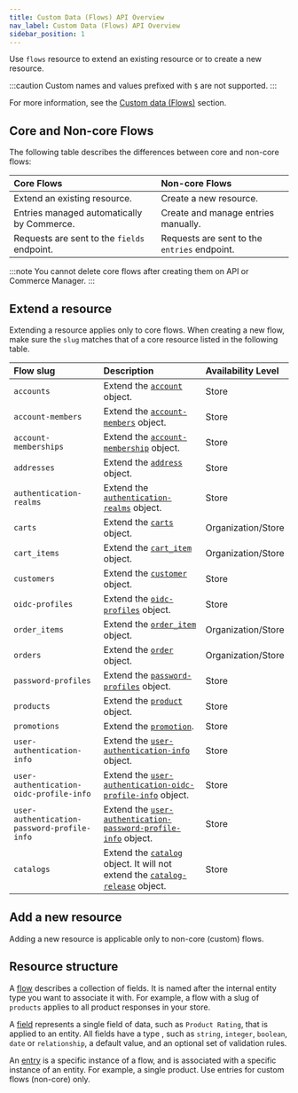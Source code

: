 ```yaml
---
title: Custom Data (Flows) API Overview
nav_label: Custom Data (Flows) API Overview
sidebar_position: 1
---
```


Use `flows` resource to extend an existing resource or to create a new resource.

:::caution
Custom names and values prefixed with `$` are not supported.
:::

For more information, see the [Custom data (Flows)](/docs/custom-data/custom-data-flows) section.

## Core and Non-core Flows

The following table describes the differences between core and non-core flows:

| Core Flows                                                    | Non-core Flows |
|:--------------------------------------------------------------|:-------------|
| Extend an existing resource.                                  | Create a new resource. |
| Entries managed automatically by Commerce. | Create and manage entries manually. |
| Requests are sent to the `fields` endpoint.                   | Requests are sent to the `entries` endpoint. |

:::note
You cannot delete core flows after creating them on API or Commerce Manager.
:::

## Extend a resource

Extending a resource applies only to core flows. When creating a new flow, make sure the `slug` matches that of a core resource listed in the following table.

| Flow slug                                   | Description                    | Availability Level |
|:--------------------------------------------|:-------------------------------| :---|
| `accounts`                                  | Extend the [`account`](/docs/accounts/using-account-management-api/account-management-api-overview#the-account-object) object. | Store |
| `account-members`                           | Extend the [`account-members`](/docs/accounts/using-account-members-api/overview#the-account-members-object) object. | Store |
| `account-memberships`                       | Extend the [`account-membership`](/docs/accounts/using-account-membership-api/overview#the-account-membership-object) object. | Store |
| `addresses`                                 | Extend the [`address`](/docs/commerce-cloud/addresses/about-addresses-api#the-address-object) object. | Store |
| `authentication-realms`                     | Extend the [`authentication-realms`](/docs/authentication/single-sign-on/authentication-realm-api/authentication-realm-api-overview#the-authentication-realm-object) object. | Store |
| `carts`                                     | Extend the [`carts`](/docs/carts/extend-cart-and-order-resources) object. | Organization/Store |
| `cart_items`                                | Extend the [`cart_item`](/docs/carts/cart-items/cart-items-overview#the-cart-item-object) object. | Organization/Store |
| `customers`                                 | Extend the [`customer`](/docs/customer-management/customer-managment-api/customer-management-api-overview#the-customer-object) object. | Store |
| `oidc-profiles`                             | Extend the [`oidc-profiles`](/docs/authentication/single-sign-on/user-authentication-openid-connect-profile-api/openid-connect-profile-overview) object. | Store |
| `order_items`                               | Extend the [`order_item`](/docs/orders/orders-api/order-items#the-order-item-object) object. | Organization/Store |
| `orders`                                    | Extend the [`order`](/docs/orders/orders-api/orders-api-overview#the-order-object) object. | Organization/Store |
| `password-profiles`                         | Extend the [`password-profiles`](/docs/authentication/single-sign-on/user-authentication-password-profiles-api/password-profile-overview) object. | Store |
| `products`                                  | Extend the [`product`](/docs/pxm/products/ep-pxm-products-api/pxm-products-api-overview#the-product-object) object. | Store |
| `promotions`                                | Extend the [`promotion`](/docs/promotions/promotion-management/promotion-management-overview). | Store |
| `user-authentication-info`                  | Extend the [`user-authentication-info`](/docs/authentication/single-sign-on/user-authentication-password-profiles-api/password-profile-overview) object. | Store |
| `user-authentication-oidc-profile-info`     | Extend the [`user-authentication-oidc-profile-info`](/docs/authentication/single-sign-on/user-authentication-openid-connect-profile-api/openid-connect-profile-overview) object. | Store |
| `user-authentication-password-profile-info` | Extend the [`user-authentication-password-profile-info`](/docs/authentication/single-sign-on/user-authentication-password-profiles-api/create-a-user-authentication-password-profile) object. | Store |
| `catalogs`                                  | Extend the [`catalog`](/docs/pxm/catalogs/catalog-configuration/catalog-configuration-overview) object. It will not extend the [`catalog-release`](/docs/pxm/catalogs/catalog-release-admin/get-all-releases-of-a-catalog) object. | Store |

## Add a new resource

Adding a new resource is applicable only to non-core (custom) flows.

## Resource structure

A [flow](/docs/custom-dataows-api/Flows) describes a collection of fields. It is named after the internal entity type you want to associate it with. For example, a flow with a slug of `products` applies to all product responses in your store.

A [field](/docs/custom-dataows-api/fields) represents a single field of data, such as `Product Rating`, that is applied to an entity. All fields have a type , such as `string`, `integer`, `boolean`, `date` or `relationship`, a default value, and an optional set of validation rules.

An [entry](/docs/custom-dataows-api/entries) is a specific instance of a flow, and is associated with a specific instance of an entity. For example, a single product. Use entries for custom flows (non-core) only.
